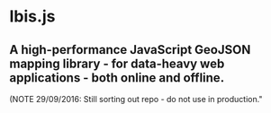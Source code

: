 # Ibis.js

## A high-performance JavaScript GeoJSON mapping library - for data-heavy web applications - both online and offline.

(NOTE 29/09/2016: Still sorting out repo - do not use in production."